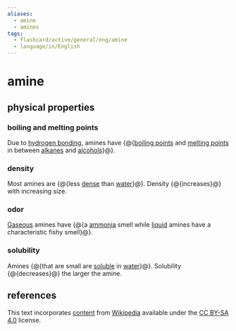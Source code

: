 ```yaml
---
aliases:
  - amine
  - amines
tags:
  - flashcard/active/general/eng/amine
  - language/in/English
---
```


# amine

## physical properties

### boiling and melting points

Due to [hydrogen bonding](hydrogen%20bond.md), amines have {@{[boiling points](boiling%20point.md) and [melting points](melting%20point.md) in between [alkanes](alkane.md) and [alcohols](alcohol.md)}@}. <!--SR:!2025-07-14,562,290-->

### density

Most amines are {@{less [dense](density.md) than [water](water.md)}@}. Density {@{increases}@} with increasing size. <!--SR:!2025-01-07,169,270!2025-07-06,461,270-->

### odor

[Gaseous](gas.md) amines have {@{a [ammonia](ammonia.md) smell while [liquid](liquid.md) amines have a characteristic fishy smell}@}. <!--SR:!2025-08-16,547,270-->

### solubility

Amines {@{that are small are [soluble](solubility.md) in [water](water.md)}@}. Solubility {@{decreases}@} the larger the amine. <!--SR:!2026-01-18,700,310!2028-05-26,1463,350-->

## references

This text incorporates [content](https://en.wikipedia.org/wiki/amine) from [Wikipedia](Wikipedia.md) available under the [CC BY-SA 4.0](https://creativecommons.org/licenses/by-sa/4.0/) license.
